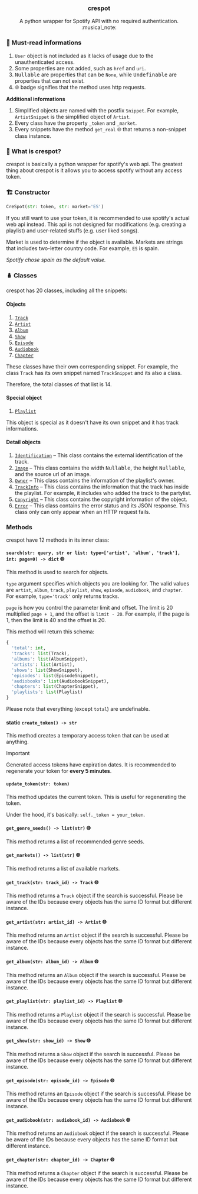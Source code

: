 <h3 align="center">crespot</h3>
<p align="center">A python wrapper for Spotify API with no required authentication. :musical_note:</p>

### :key: Must-read informations

1. `User` object is not included as it lacks of usage due to the unauthenticated access.
2. Some properties are not added, such as `href` and `uri`.
3. <kbd>Nullable</kbd> are properties that can be `None`, while <kbd>Undefinable</kbd> are properties that can not exist.
4. <kbd>:globe_with_meridians:</kbd> badge signifies that the method uses http requests.

**Additional informations**

1. Simplified objects are named with the postfix `Snippet`. For example, `ArtistSnippet` is the simplified object of `Artist`.
2. Every class have the property `_token` and `_market`.
3. Every snippets have the method `get_real` <kbd>:globe_with_meridians:</kbd> that returns a non-snippet class instance.

### :book: What is crespot?
crespot is basically a python wrapper for spotify's web api. The greatest thing about crespot is it allows you to access spotify without any access token.

### :building_construction: Constructor

```python
CreSpot(str: token, str: market='ES')
```

If you still want to use your token, it is recommended to use spotify's actual web api instead. This api is not designed for modifications (e.g. creating a playlist) and user-related stuffs (e.g. user liked songs).

Market is used to determine if the object is available. Markets are strings that includes two-letter country code. For example, `ES` is spain.

*Spotify chose spain as the default value.*

### :nesting_dolls: Classes
crespot has 20 classes, including all the snippets:

#### Objects

1. [`Track`](https://github.com/creuserr/crespot/tree/main/docs/single/track.md)
2. [`Artist`](https://github.com/creuserr/crespot/tree/main/docs/single/artist.md)
3. [`Album`](https://github.com/creuserr/crespot/tree/main/docs/group/album.md)
4. [`Show`](https://github.com/creuserr/crespot/tree/main/docs/group/show.md)
5. [`Episode`](https://github.com/creuserr/crespot/tree/main/docs/single/episode.md)
6. [`Audiobook`](https://github.com/creuserr/crespot/tree/main/docs/group/audiobook.md)
7. [`Chapter`](https://github.com/creuserr/crespot/tree/main/docs/single/chapter.md)

These classes have their own corresponding snippet. For example, the class `Track` has its own snippet named `TrackSnippet` and its also a class.

Therefore, the total classes of that list is 14.

#### Special object

1. [`Playlist`](https://github.com/creuserr/crespot/tree/main/docs/group/playlist.md)

This object is special as it doesn't have its own snippet and it has track informations.

#### Detail objects

1. [`Identification`](https://github.com/creuserr/crespot/tree/main/docs/detail/identification.md) &ndash; This class contains the external identification of the track.
2. [`Image`](https://github.com/creuserr/crespot/tree/main/docs/detail/image.md) &ndash; This class contains the width <kbd>Nullable</kbd>, the height <kbd>Nullable</kbd>, and the source url of an image.
3. [`Owner`](https://github.com/creuserr/crespot/tree/main/docs/detail/owner.md) &ndash; This class contains the information of the playlist's owner.
4. [`TrackInfo`](https://github.com/creuserr/crespot/tree/main/docs/detail/trackinfo.md) &ndash; This class contains the information that the track has inside the playlist. For example, it includes who added the track to the partylist.
5. [`Copyright`](https://github.com/creuserr/crespot/tree/main/docs/detail/copyright.md) &ndash; This class contains the copyright information of the object.
6. [`Error`](https://github.com/creuserr/crespot/tree/main/docs/detail/copyright.md) &ndash; This class contains the error status and its JSON response. This class only can only appear when an HTTP request fails.

### Methods

crespot have 12 methods in its inner class:

#### `search(str: query, str or list: type=['artist', 'album', 'track'], int: page=0) -> dict` <kbd>:globe_with_meridians:</kbd>

This method is used to search for objects.

`type` argument specifies which objects you are looking for. The valid values are `artist`, `album`, `track`, `playlist`, `show`, `episode`, `audiobook`, and `chapter`. For example, `type='track'` only returns tracks.

`page` is how you control the parameter limit and offset. The limit is 20 multiplied `page + 1`, and the offset is `limit - 20`. For example, if the page is 1, then the limit is 40 and the offset is 20.

This method will return this schema:
```py
{
  'total': int,
  'tracks': list(Track),
  'albums': list(AlbumSnippet),
  'artists': list(Artist),
  'shows': list(ShowSnippet),
  'episodes': list(EpisodeSnippet),
  'audiobooks': list(AudiobookSnippet),
  'chapters': list(ChapterSnippet),
  'playlists': list(Playlist)
}
```

Please note that everything (except `total`) are undefinable.

#### static `create_token() -> str`

This method creates a temporary access token that can be used at anything.

> [!IMPORTANT]
> Generated access tokens have expiration dates. It is recommended to regenerate your token for **every 5 minutes**.

#### `update_token(str: token)`

This method updates the current token. This is useful for regenerating the token.

Under the hood, it's basically: `self._token = your_token`. 

#### `get_genre_seeds() -> list(str)` <kbd>:globe_with_meridians:</kbd>

This method returns a list of recommended genre seeds.

#### `get_markets() -> list(str)` <kbd>:globe_with_meridians:</kbd>

This method returns a list of available markets.

#### `get_track(str: track_id) -> Track` <kbd>:globe_with_meridians:</kbd>

This method returns a `Track` object if the search is successful. Please be aware of the IDs because every objects has the same ID format but different instance.

#### `get_artist(str: artist_id) -> Artist` <kbd>:globe_with_meridians:</kbd>

This method returns an `Artist` object if the search is successful. Please be aware of the IDs because every objects has the same ID format but different instance.

#### `get_album(str: album_id) -> Album` <kbd>:globe_with_meridians:</kbd>

This method returns an `Album` object if the search is successful. Please be aware of the IDs because every objects has the same ID format but different instance.

#### `get_playlist(str: playlist_id) -> Playlist` <kbd>:globe_with_meridians:</kbd>

This method returns a `Playlist` object if the search is successful. Please be aware of the IDs because every objects has the same ID format but different instance.

#### `get_show(str: show_id) -> Show` <kbd>:globe_with_meridians:</kbd>

This method returns a `Show` object if the search is successful. Please be aware of the IDs because every objects has the same ID format but different instance.

#### `get_episode(str: episode_id) -> Episode` <kbd>:globe_with_meridians:</kbd>

This method returns an `Episode` object if the search is successful. Please be aware of the IDs because every objects has the same ID format but different instance.

#### `get_audiobook(str: audiobook_id) -> Audiobook` <kbd>:globe_with_meridians:</kbd>

This method returns an `Audiobook` object if the search is successful. Please be aware of the IDs because every objects has the same ID format but different instance.

#### `get_chapter(str: chapter_id) -> Chapter` <kbd>:globe_with_meridians:</kbd>

This method returns a `Chapter` object if the search is successful. Please be aware of the IDs because every objects has the same ID format but different instance.
